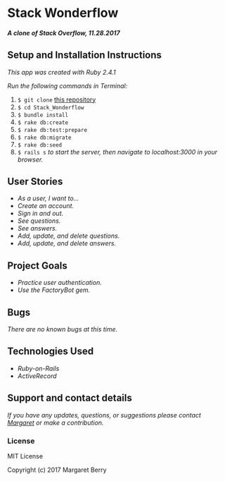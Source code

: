 # Stack Wonderflow

#### _A clone of Stack Overflow, 11.28.2017_

## Setup and Installation Instructions
_This app was created with Ruby 2.4.1_

_Run the following commands in Terminal:_

1. `$ git clone` [this repository](https://github.com/codemargaret/Stack_Wonderflow.git)
2. `$ cd Stack_Wonderflow`
3. `$ bundle install`
4. `$ rake db:create`
5. `$ rake db:test:prepare`
6. `$ rake db:migrate`
7. `$ rake db:seed`
8. `$ rails s` _to start the server, then navigate to localhost:3000 in your browser._

## User Stories
* _As a user, I want to..._
* _Create an account._
* _Sign in and out._
* _See questions._
* _See answers._
* _Add, update, and delete questions._
* _Add, update, and delete answers._

## Project Goals
* _Practice user authentication._
* _Use the FactoryBot gem._

## Bugs
_There are no known bugs at this time._

## Technologies Used
* _Ruby-on-Rails_
* _ActiveRecord_

## Support and contact details
_If you have any updates, questions, or suggestions please contact [Margaret](codeberry1@gmail.com) or make a contribution._

### License
MIT License

Copyright (c) 2017 Margaret Berry
